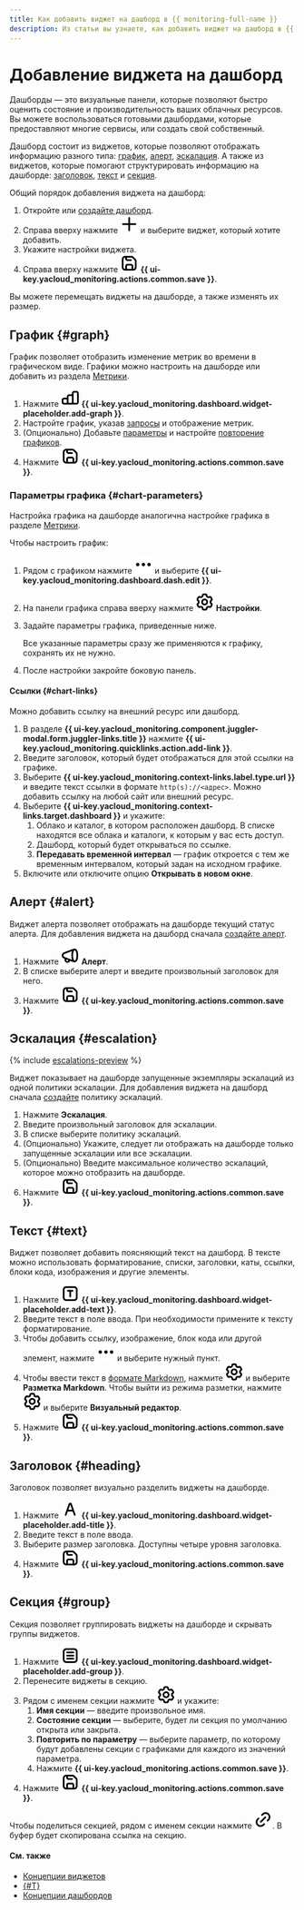 ```yaml
---
title: Как добавить виджет на дашборд в {{ monitoring-full-name }}
description: Из статьи вы узнаете, как добавить виджет на дашборд в {{ monitoring-name }}.
---
```


# Добавление виджета на дашборд

Дашборды — это визуальные панели, которые позволяют быстро оценить состояние и производительность ваших облачных ресурсов. Вы можете воспользоваться готовыми дашбордами, которые предоставляют многие сервисы, или создать свой собственный.

Дашборд состоит из виджетов, которые позволяют отображать информацию разного типа: [график](#graph), [алерт](#alert), [эскалация](#escalation). А также из виджетов, которые помогают структурировать информацию на дашборде: [заголовок](#heading), [текст](#text) и [секция](#group).

Общий порядок добавления виджета на дашборд:

1. Откройте или [создайте дашборд](create.md).
1. Справа вверху нажмите ![image](../../../_assets/console-icons/plus.svg) и выберите виджет, который хотите добавить.
1. Укажите настройки виджета.
1. Справа вверху нажмите ![image](../../../_assets/console-icons/floppy-disk.svg) **{{ ui-key.yacloud_monitoring.actions.common.save }}**.

Вы можете перемещать виджеты на дашборде, а также изменять их размер.

## График {#graph}

График позволяет отобразить изменение метрик во времени в графическом виде. Графики можно настроить на дашборде или добавить из раздела [Метрики](../metric/metric-explorer.md#add-to-dashboard).

1. Нажмите ![image](../../../_assets/console-icons/chart-column.svg) **{{ ui-key.yacloud_monitoring.dashboard.widget-placeholder.add-graph }}**.
1. Настройте график, указав [запросы](../../concepts/querying.md) и отображение метрик.
1. (Опционально) Добавьте [параметры](add-parameters.md) и настройте [повторение графиков](add-parameters.md#repeated-graphs).
1. Нажмите ![image](../../../_assets/console-icons/floppy-disk.svg) **{{ ui-key.yacloud_monitoring.actions.common.save }}**.

### Параметры графика {#chart-parameters}

Настройка графика на дашборде аналогична настройке графика в разделе [Метрики](../metric/metric-explorer.md#add-graph).

Чтобы настроить график:

1. Рядом с графиком нажмите ![image](../../../_assets/console-icons/ellipsis.svg) и выберите **{{ ui-key.yacloud_monitoring.dashboard.dash.edit }}**.
1. На панели графика справа вверху нажмите ![image](../../../_assets/console-icons/gear.svg) **Настройки**.
1. Задайте параметры графика, приведенные ниже.

   Все указанные параметры сразу же применяются к графику, сохранять их не нужно.
1. После настройки закройте боковую панель.

#### Ссылки {#chart-links}

Можно добавить ссылку на внешний ресурс или дашборд.

1. В разделе **{{ ui-key.yacloud_monitoring.component.juggler-modal.form.juggler-links.title }}** нажмите **{{ ui-key.yacloud_monitoring.quicklinks.action.add-link }}**.
1. Введите заголовок, который будет отображаться для этой ссылки на графике.
1. Выберите **{{ ui-key.yacloud_monitoring.context-links.label.type.url }}** и введите текст ссылки в формате `http(s)://<адрес>`. Можно добавить ссылку на любой сайт или внешний ресурс.
1. Выберите **{{ ui-key.yacloud_monitoring.context-links.target.dashboard }}** и укажите:
   1. Облако и каталог, в котором расположен дашборд. В списке находятся все облака и каталоги, к которым у вас есть доступ.
   1. Дашборд, который будет открываться по ссылке.
   1. **Передавать временной интервал** — график откроется с тем же временным интервалом, который задан на исходном графике.
1. Включите или отключите опцию **Открывать в новом окне**.

## Алерт {#alert}

Виджет алерта позволяет отображать на дашборде текущий статус алерта. Для добавления виджета на дашборд сначала [создайте алерт](../alert/create-alert.md).

1. Нажмите ![image](../../../_assets/console-icons/megaphone.svg) **Алерт**.
1. В списке выберите алерт и введите произвольный заголовок для него.
1. Нажмите ![image](../../../_assets/console-icons/floppy-disk.svg) **{{ ui-key.yacloud_monitoring.actions.common.save }}**.

## Эскалация {#escalation}

{% include [escalations-preview](../../../_includes/monitoring/escalations-preview.md) %}

Виджет показывает на дашборде запущенные экземпляры эскалаций из одной политики эскалации. Для добавления виджета на дашборд сначала [создайте](../alert/create-escalation.md) политику эскалаций.

1. Нажмите **Эскалация**.
1. Введите произвольный заголовок для эскалации.
1. В списке выберите политику эскалаций.
1. (Опционально) Укажите, следует ли отображать на дашборде только запущенные эскалации или все эскалации.
1. (Опционально) Введите максимальное количество эскалаций, которое можно отобразить на дашборде.
1. Нажмите ![image](../../../_assets/console-icons/floppy-disk.svg) **{{ ui-key.yacloud_monitoring.actions.common.save }}**.

## Текст {#text}

Виджет позволяет добавить поясняющий текст на дашборд. В тексте можно использовать форматирование, списки, заголовки, каты, ссылки, блоки кода, изображения и другие элементы.

1. Нажмите ![image](../../../_assets/console-icons/square-letter-t.svg) **{{ ui-key.yacloud_monitoring.dashboard.widget-placeholder.add-text }}**.
1. Введите текст в поле ввода. При необходимости примените к тексту форматирование.
1. Чтобы добавить ссылку, изображение, блок кода или другой элемент, нажмите ![image](../../../_assets/console-icons/ellipsis.svg) и выберите нужный пункт.
1. Чтобы ввести текст в [формате Markdown](https://diplodoc.com/docs/ru/syntax/), нажмите ![image](../../../_assets/console-icons/gear.svg) и выберите **Разметка Markdown**.
   Чтобы выйти из режима разметки, нажмите ![image](../../../_assets/console-icons/gear.svg) и выберите **Визуальный редактор**.
1. Нажмите ![image](../../../_assets/console-icons/floppy-disk.svg) **{{ ui-key.yacloud_monitoring.actions.common.save }}**.

## Заголовок {#heading}

Заголовок позволяет визуально разделить виджеты на дашборде.

1. Нажмите ![image](../../../_assets/console-icons/font.svg) **{{ ui-key.yacloud_monitoring.dashboard.widget-placeholder.add-title }}**.
1. Введите текст в поле ввода.
1. Выберите размер заголовка. Доступны четыре уровня заголовка.
1. Нажмите ![image](../../../_assets/console-icons/floppy-disk.svg) **{{ ui-key.yacloud_monitoring.actions.common.save }}**.

## Секция {#group}

Секция позволяет группировать виджеты на дашборде и скрывать группы виджетов.

1. Нажмите ![image](../../../_assets/console-icons/square-bars.svg) **{{ ui-key.yacloud_monitoring.dashboard.widget-placeholder.add-group }}**.
1. Перенесите виджеты в секцию.
1. Рядом с именем секции нажмите ![image](../../../_assets/console-icons/gear.svg) и укажите:
   1. **Имя секции** — введите произвольное имя.
   1. **Состояние секции** — выберите, будет ли секция по умолчанию открыта или закрыта.
   1. **Повторить по параметру** — выберите параметр, по которому будут добавлены секции с графиками для каждого из значений параметра.
   1. Нажмите **{{ ui-key.yacloud_monitoring.actions.common.save }}**.
1. Нажмите ![image](../../../_assets/console-icons/floppy-disk.svg) **{{ ui-key.yacloud_monitoring.actions.common.save }}**.

Чтобы поделиться секцией, рядом с именем секции нажмите ![image](../../../_assets/console-icons/link.svg). В буфер будет скопирована ссылка на секцию.

#### См. также

  * [Концепции виджетов](../../concepts/visualization/widget.md)
  * [{#T}](widget-management.md)
  * [Концепции дашбордов](../../concepts/visualization/dashboard.md)